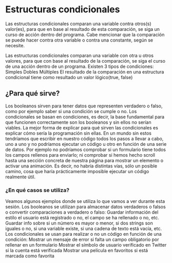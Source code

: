# Estructuras condicionales

Las estructuras condicionales comparan una variable contra otros(s) valor(es), para que en base al resultado de esta comparación, se siga un curso de acción dentro del programa. Cabe mencionar que la comparación se puede hacer contra otra variable o contra una constante, según se necesite.

Las estructuras condicionales comparan una variable con otra u otros valores, para que con base al resultado de la comparación, se siga el curso de una acción dentro de un programa. Existen 3 tipos de condiciones:
Simples
Dobles
Múltiples
El resultado de la comparación en una estructura condicional tiene como resultado un valor lógico(true, false)

## ¿Para qué sirve?
Los booleanos sirven para tener datos que representen verdadero o falso, como por ejemplo saber si una condición se cumple o no. Los condicionales se basan en condiciones, es decir, la base fundamental para que funcionen correctamente son los booleanos y sin ellos no serían viables.
La mejor forma de explicar para qué sirven las condicionales es explicar cómo sería la programación sin ellas. En un mundo sin estos tendríamos que escribir en nuestro código todos los pasos a llevar a cabo, uno a uno y no podríamos ejecutar un código u otro en función de una serie de datos. Por ejemplo no podríamos comprobar si un formulario tiene todos los campos rellenos para enviarlo; ni comprobar si hemos hecho scroll hasta una sección concreta de nuestra página para mostrar un elemento o activar una animación. Es decir, no habría distintas vías, sólo un posible camino, cosa que haría prácticamente imposible ejecutar un código realmente útil.

### ¿En qué casos se utiliza?
Veamos algunos ejemplos donde se utiliza lo que vamos a ver durante esta sesión.
Los booleanos se utilizan para almacenar datos verdaderos o falsos o convertir comparaciones a verdadero o falso:
Guardar información del estilo el usuario está registrado o no, el campo se ha rellenado o no, etc.
Guardar info sobre si un número es mayor o menor, si dos strings son iguales o no, si una variable existe, si una cadena de texto está vacía, etc.
Los condicionales se usan para realizar o no un código en función de una condición:
Mostrar un mensaje de error si falta un campo obligatorio por rellenar en un formulario
Mostrar el símbolo de usuario verificado en Twitter si la cuenta está verificada
Mostrar una película en favoritos si está marcada como favorita


